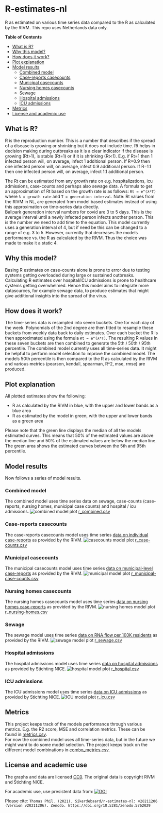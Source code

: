 # R-estimates-nl
R as estimated on various time series data compared to the R as calculated by the RIVM. This repo uses Netherlands data only.
  
**Table of Contents**  
* [What is R?](#what-is-r)
* [Why this model?](#why-this-model)
* [How does it work?](#how-does-it-work)
* [Plot explanation](#plot-explanation)  
* [Model results](#model-results)
  * [Combined model](#combined-model)
  * [Case-reports casecounts](#case-reports-casecounts)
  * [Municipal casecounts](#municipal-casecounts)
  * [Nursing homes casecounts](#nursing-homes-casecounts)
  * [Sewage](#sewage)
  * [Hospital admissions](#hospital-admissions)
  * [ICU admissions](#icu-admissions)
* [Metrics](#metrics)
* [License and academic use](#license-and-academic-use)

## What is R?
R is the reproduction number. This is a number that describes if the spread of a disease is growing or shrinking but it does not include time. Rt helps in decision making during outbreaks as it is a clear indicator if the disease is growing (Rt>1), is stable (Rt=1) or if it is shrinking (Rt<1). E.g. if Rt=1 then 1 infected person will, on average, infect 1 additional person. If R=0.9 then one infected person will, on average, infect 0.9 additional person. If R=1.1 then one infected person will, on average, infect 1.1 additional person.  

The Rt can be estimated from any growth rate on e.g. hospitalizations, icu admissions, case-counts and perhaps also sewage data. A formula to get an approximation of Rt based on the growth rate is as follows: `Rt = e^(λ*T)` where `λ = growth rate` and `T = generation interval`. Note: Rt values from the RIVM in NL, are generated from model based estimates instead of using this approximation on time-series data directly.  
Ballpark generation interval numbers for covid are 3 to 5 days. This is the average interval until a newly infected person infects another person. This is the number we need to add time to the equation. This model currently uses a generation interval of 4, but if need be this can be changed to a range of e.g. 3 to 5. However, currently that decreases the models performance vs. the R as calculated by the RIVM. Thus the choice was made to make it a static 4.

## Why this model?
Basing R estimates on case-counts alone is prone to error due to testing systems getting overloaded during large or sustained outbreaks. Calculating R estimates over hospital/ICU admissions is prone to healthcare systems getting overwhelmed. Hence this model aims to integrate more datasources, for example sewage data, to produce estimates that might give additional insights into the spread of the virus.

## How does it work?
The time-series data is resampled into seven buckets. One for each day of the week. Polynomials of the 2nd degree are then fitted to resample these buckets from weekly data back to daily estimates. Over each bucket the R is then approximated using the formula `Rt = e^(λ*T)`.  The resulting R values in these seven buckets are then combined to generate the 5th / 50th / 95th percentile. The combined model currently uses all time-series data. It might be helpful to perform model selection to improve the combined model. The models 50th percentile is then compared to the R as calculated by the RIVM and various metrics (pearson, kendall, spearman, R^2, mse, rmse) are produced.

## Plot explanation
All plotted estimates show the following:
* R as calculated by the RIVM in blue, with the upper and lower bands as a blue area
* R as estimated by the model in green, with the upper and lower bands as a green area

Please note that the green line displays the median of all the models estimated curves. This means that 50% of the estimated values are above the median line and 50% of the estimated values are below the median line. The green area shows the estimated curves between the 5th and 95th percentile.

## Model results
Now follows a series of model results.

### Combined model
The combined model uses time series data on sewage, case-counts (case-reports, nursing homes, municipal case counts) and hospital / icu admissions.
![combined model plot](data/combined.png)
[r_combined.csv](data/r_combined.csv)


### Case-reports casecounts
The case-reports casecounts model uses time series [data on individual case-reports](https://data.rivm.nl/covid-19/COVID-19_casus_landelijk.html) as provided by the RIVM.
![casecounts model plot](data/case-counts.png)
[r_case-counts.csv](data/r_case-counts.csv)

### Municipal casecounts
The municipal casecounts model uses time series [data on municipal-level case-reports](https://data.rivm.nl/covid-19/COVID-19_aantallen_gemeente_per_dag.html) as provided by the RIVM.
![municipal model plot](data/municipal-case-counts.png)
[r_municipal-case-counts.csv](data/r_municipal-case-counts.csv)

### Nursing homes casecounts
The nursing homes casecounts model uses time series [data on nursing homes case-reports](https://data.rivm.nl/covid-19/COVID-19_verpleeghuizen.html) as provided by the RIVM.
![nursing homes model plot](data/nursing-homes.png)
[r_nursing-homes.csv](data/r_nursing-homes.csv)

### Sewage
The sewage model uses time series [data on RNA flow per 100K residents](https://data.rivm.nl/covid-19/COVID-19_rioolwaterdata.html) as provided by the RIVM.
![sewage model plot](data/sewage.png)
[r_sewage.csv](data/r_sewage.csv)

### Hospital admissions
The hospital admissions model uses time series [data on hospital admissions](https://www.stichting-nice.nl/covid-19-op-de-zkh.jsp) as provided by Stichting NICE.
![hospital model plot](data/hospital.png)
[r_hospital.csv](data/r_hospital.csv)

### ICU admissions
The ICU admissions model uses time series [data on ICU admissions](https://www.stichting-nice.nl/covid-19-op-de-ic.jsp) as provided by Stichting NICE.
![ICU model plot](data/icu.png)
[r_icu.csv](data/r_icu.csv)

## Metrics
This project keeps track of the models performance through various metrics. E.g. the R2 score, MSE and correlation metrics. These can be found in [metrics.csv](data/metrics.csv).  
For now the combined model uses all time-series data, but in the future we might want to do some model selection. The project keeps track on the different model combinations in [combo_metrics.csv](data/combo_metrics.csv).

## License and academic use
The graphs and data are licensed [CC0](https://creativecommons.org/share-your-work/public-domain/cc0/). The original data is copyright RIVM and Stichting NICE.  

For academic use, use presistent data from: [![DOI](https://zenodo.org/badge/435139799.svg)](https://zenodo.org/badge/latestdoi/435139799)  

Please cite: `Thomas Phil. (2021). Sikerdebaard/r-estimates-nl: v20211206 (Version v20211206). Zenodo. https://doi.org/10.5281/zenodo.5762029`
